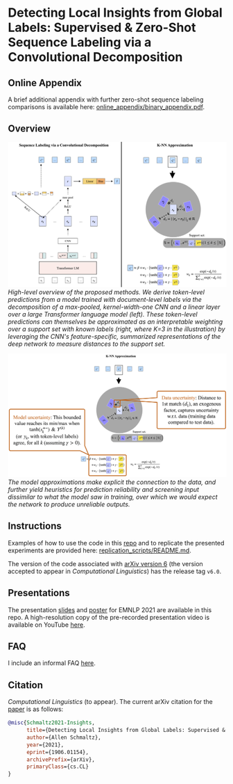 # Detecting Local Insights from Global Labels: Supervised & Zero-Shot Sequence Labeling via a Convolutional Decomposition

## Online Appendix

A brief additional appendix with further zero-shot sequence labeling comparisons is available here: [online_appendix/binary_appendix.pdf](online_appendix/binary_appendix.pdf).

## Overview

![Overview figure](fig_overview.png)
*High-level overview of the proposed methods. We derive token-level predictions from a model trained with document-level labels via the decomposition of a max-pooled, kernel-width-one CNN and a linear layer over a large Transformer language model (left). These token-level predictions can themselves be approximated as an interpretable weighting over a support set with known labels (right, where K=3 in the illustration) by leveraging the CNN's feature-specific, summarized representations of the deep network to measure distances to the support set.*

![Heuristics figure](fig_heuristics.png)
*The model approximations make explicit the connection to the data, and further yield heuristics for prediction reliability and screening input dissimilar to what the model saw in training, over which we would expect the network to produce unreliable outputs.*

## Instructions

Examples of how to use the code in this [repo](https://github.com/allenschmaltz/exa) and to replicate the presented experiments are provided here: [replication_scripts/README.md](replication_scripts/README.md).

The version of the code associated with [arXiv version 6](https://arxiv.org/pdf/1906.01154v6.pdf) (the version accepted to appear in *Computational Linguistics*) has the release tag `v6.0`.

## Presentations

The presentation [slides](emnlp_2021_presentation/emnlp_2021_cl_paper_1780_slides.pdf) and [poster](emnlp_2021_presentation/emnlp_2021_cl_paper_1780_poster.pdf) for EMNLP 2021 are available in this repo. A high-resolution copy of the pre-recorded presentation video is available on YouTube [here](https://youtu.be/iJ_udvksyqE).

## FAQ

I include an informal FAQ [here](faq/faq.pdf).

## Citation

*Computational Linguistics* (to appear). The current arXiv citation for the [paper](https://arxiv.org/pdf/1906.01154v6.pdf) is as follows:
```bibtex
@misc{Schmaltz2021-Insights,
      title={Detecting Local Insights from Global Labels: Supervised & Zero-Shot Sequence Labeling via a Convolutional Decomposition},
      author={Allen Schmaltz},
      year={2021},
      eprint={1906.01154},
      archivePrefix={arXiv},
      primaryClass={cs.CL}
}
```
